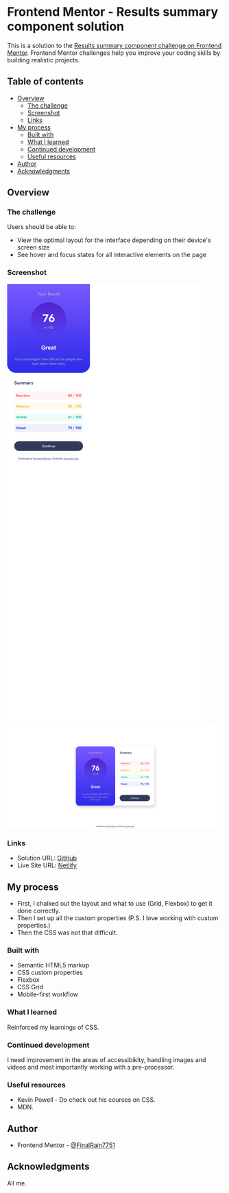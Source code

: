 # Frontend Mentor - Results summary component solution

This is a solution to the [Results summary component challenge on Frontend Mentor](https://www.frontendmentor.io/challenges/results-summary-component-CE_K6s0maV). Frontend Mentor challenges help you improve your coding skills by building realistic projects.

## Table of contents

- [Overview](#overview)
  - [The challenge](#the-challenge)
  - [Screenshot](#screenshot)
  - [Links](#links)
- [My process](#my-process)
  - [Built with](#built-with)
  - [What I learned](#what-i-learned)
  - [Continued development](#continued-development)
  - [Useful resources](#useful-resources)
- [Author](#author)
- [Acknowledgments](#acknowledgments)

## Overview

### The challenge

Users should be able to:

- View the optimal layout for the interface depending on their device's screen size
- See hover and focus states for all interactive elements on the page

### Screenshot

![Mobile](screenshot_mobile.png)
![Desktop](screenshot_desktop.png)

### Links

- Solution URL: [GitHub](https://github.com/FinalRain7751/frontendmentor/tree/results-summary-component-main)
- Live Site URL: [Netlify](https://gleaming-kheer-e19fb4.netlify.app/)

## My process

- First, I chalked out the layout and what to use (Grid, Flexbox) to get it done correctly.
- Then I set up all the custom properties (P.S. I love working with custom properties.)
- Then the CSS was not that difficult.

### Built with

- Semantic HTML5 markup
- CSS custom properties
- Flexbox
- CSS Grid
- Mobile-first workflow

### What I learned

Reinforced my learnings of CSS.

### Continued development

I need improvement in the areas of accessibikity, handling images and videos and most importantly working with a pre-processor.

### Useful resources

- Kevin Powell - Do check out his courses on CSS.
- MDN.

## Author

- Frontend Mentor - [@FinalRain7751](https://www.frontendmentor.io/profile/FinalRain7751)

## Acknowledgments

All me.
